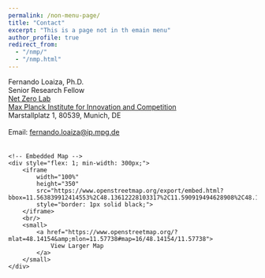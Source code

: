 ```yaml
---
permalink: /non-menu-page/
title: "Contact"
excerpt: "This is a page not in th emain menu"
author_profile: true
redirect_from: 
  - "/nmp/"
  - "/nmp.html"
---
```



<div style="display: flex; align-items: flex-start; gap: 20px; flex-wrap: wrap;">
    <!-- Contact Information -->
    <div style="flex: 1; min-width: 300px;">
        Fernando Loaiza, Ph.D. <br/>
        Senior Research Fellow <br/>
        <a href="https://www.netzerolab.science/">Net Zero Lab</a> <br/>
        <a href="https://www.ip.mpg.de/en/">Max Planck Institute for Innovation and Competition</a> <br/>
        Marstallplatz 1, 80539, Munich, DE <br/>
        <br/>
        Email: <a href="mailto:fernando.loaiza@ip.mpg.de">fernando.loaiza@ip.mpg.de</a>
    </div>

    <!-- Embedded Map -->
    <div style="flex: 1; min-width: 300px;">
        <iframe 
            width="100%" 
            height="350" 
            src="https://www.openstreetmap.org/export/embed.html?bbox=11.563839912414553%2C48.13612228103317%2C11.590919494628908%2C48.146961422155684&amp;layer=mapnik&amp;marker=48.14154%2C11.57738" 
            style="border: 1px solid black;">
        </iframe>
        <br/>
        <small>
            <a href="https://www.openstreetmap.org/?mlat=48.14154&amp;mlon=11.57738#map=16/48.14154/11.57738">
                View Larger Map
            </a>
        </small>
    </div>
</div>
